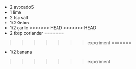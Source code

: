* 2 avocadoS
* 1 lime
* 2 tsp salt
* 1/2 Onion
* 1/2 garlic
<<<<<<< HEAD
<<<<<<< HEAD
* 2 tbsp coriander
=======
>>>>>>> experiment
=======
* 1/2 banana
>>>>>>> experiment
